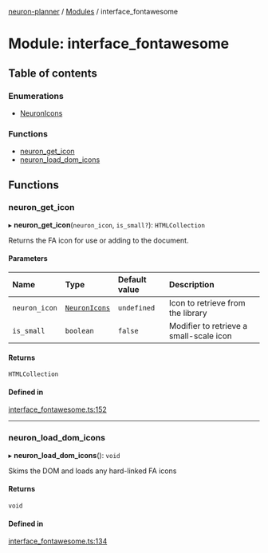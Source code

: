 [neuron-planner](../README.md) / [Modules](../modules.md) / interface\_fontawesome

# Module: interface\_fontawesome

## Table of contents

### Enumerations

- [NeuronIcons](../enums/interface_fontawesome.NeuronIcons.md)

### Functions

- [neuron\_get\_icon](interface_fontawesome.md#neuron_get_icon)
- [neuron\_load\_dom\_icons](interface_fontawesome.md#neuron_load_dom_icons)

## Functions

### neuron\_get\_icon

▸ **neuron_get_icon**(`neuron_icon`, `is_small?`): `HTMLCollection`

Returns the FA icon for use or adding to the document.

#### Parameters

| Name | Type | Default value | Description |
| :------ | :------ | :------ | :------ |
| `neuron_icon` | [`NeuronIcons`](../enums/interface_fontawesome.NeuronIcons.md) | `undefined` | Icon to retrieve from the library |
| `is_small` | `boolean` | `false` | Modifier to retrieve a small-scale icon |

#### Returns

`HTMLCollection`

#### Defined in

[interface_fontawesome.ts:152](https://github.com/vtol-neuron/neuron-planner/blob/4c781e4/src/js/interface_fontawesome.ts#L152)

___

### neuron\_load\_dom\_icons

▸ **neuron_load_dom_icons**(): `void`

Skims the DOM and loads any hard-linked FA icons

#### Returns

`void`

#### Defined in

[interface_fontawesome.ts:134](https://github.com/vtol-neuron/neuron-planner/blob/4c781e4/src/js/interface_fontawesome.ts#L134)
